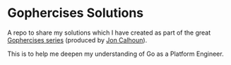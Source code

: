 # Gophercises Solutions

A repo to share my solutions which I have created as part of the great [Gophercises series](https://gophercises.com/) (produced by [Jon Calhoun](https://github.com/joncalhoun)).

This is to help me deepen my understanding of Go as a Platform Engineer.
